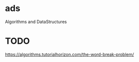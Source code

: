 # ads
Algorithms and DataStructures

# TODO
https://algorithms.tutorialhorizon.com/the-word-break-problem/
